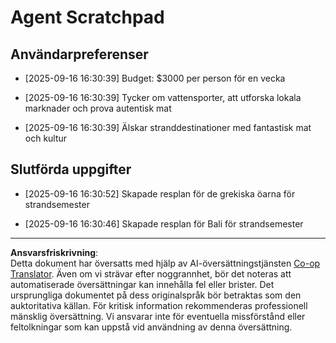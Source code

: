 <!--
CO_OP_TRANSLATOR_METADATA:
{
  "original_hash": "9e2a4a04b4686b008a7e06f916884e58",
  "translation_date": "2025-09-18T16:29:41+00:00",
  "source_file": "12-context-engineering/code_samples/vacation_agent_scratchpad.md",
  "language_code": "sv"
}
-->
# Agent Scratchpad

## Användarpreferenser

- [2025-09-16 16:30:39] Budget: $3000 per person för en vecka

- [2025-09-16 16:30:39] Tycker om vattensporter, att utforska lokala marknader och prova autentisk mat

- [2025-09-16 16:30:39] Älskar stranddestinationer med fantastisk mat och kultur

## Slutförda uppgifter

- [2025-09-16 16:30:52] Skapade resplan för de grekiska öarna för strandsemester

- [2025-09-16 16:30:46] Skapade resplan för Bali för strandsemester

---

**Ansvarsfriskrivning**:  
Detta dokument har översatts med hjälp av AI-översättningstjänsten [Co-op Translator](https://github.com/Azure/co-op-translator). Även om vi strävar efter noggrannhet, bör det noteras att automatiserade översättningar kan innehålla fel eller brister. Det ursprungliga dokumentet på dess originalspråk bör betraktas som den auktoritativa källan. För kritisk information rekommenderas professionell mänsklig översättning. Vi ansvarar inte för eventuella missförstånd eller feltolkningar som kan uppstå vid användning av denna översättning.